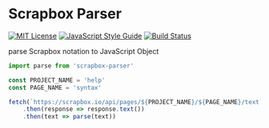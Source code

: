 # Scrapbox Parser

[![MIT License](http://img.shields.io/badge/license-MIT-blue.svg?style=flat)](LICENSE) [![JavaScript Style Guide](https://img.shields.io/badge/code_style-standard-brightgreen.svg)](https://standardjs.com) [![Build Status](https://travis-ci.org/progfay/scrapbox-parser.svg?branch=master)](https://travis-ci.org/progfay/scrapbox-parser)

parse Scrapbox notation to JavaScript Object

```js
import parse from 'scrapbox-parser'

const PROJECT_NAME = 'help'
const PAGE_NAME = 'syntax'

fetch(`https://scrapbox.io/api/pages/${PROJECT_NAME}/${PAGE_NAME}/text`)
	.then(response => response.text())
	.then(text => parse(text))
```

